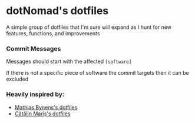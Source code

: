 # dotNomad's dotfiles

A simple group of dotfiles that I'm sure will expand as I hunt for new features, functions, and improvements

### Commit Messages

Messages should start with the affected `[software]`

If there is not a specific piece of software the commit targets then it can be excluded

### Heavily inspired by:
* [Mathias Bynens's dotfiles](https://github.com/mathiasbynens/dotfiles)
* [Cătălin Mariș's dotfiles](https://github.com/alrra/dotfiles)
